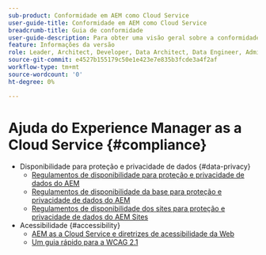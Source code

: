```yaml
---
sub-product: Conformidade em AEM como Cloud Service
user-guide-title: Conformidade em AEM como Cloud Service
breadcrumb-title: Guia de conformidade
user-guide-description: Para obter uma visão geral sobre a conformidade no Experience Manager as a Cloud Service, incluindo privacidade e acessibilidade, comece aqui.
feature: Informações da versão
role: Leader, Architect, Developer, Data Architect, Data Engineer, Admin, User
source-git-commit: e4527b155179c50e1e423e7e835b3fcde3a4f2af
workflow-type: tm+mt
source-wordcount: '0'
ht-degree: 0%

---
```



# Ajuda do Experience Manager as a Cloud Service {#compliance}

+ Disponibilidade para proteção e privacidade de dados {#data-privacy}
   + [Regulamentos de disponibilidade para proteção e privacidade de dados do AEM](data-privacy-and-protection-readiness/aem-readiness.md)
   + [Regulamentos de disponibilidade da base para proteção e privacidade de dados do AEM](data-privacy-and-protection-readiness/foundation-readiness.md)
   + [Regulamentos de disponibilidade dos sites para proteção e privacidade de dados do AEM Sites](data-privacy-and-protection-readiness/sites-readiness.md)
+ Acessibilidade {#accessibility}
   + [AEM as a Cloud Service e diretrizes de acessibilidade da Web](accessibility/web-accessibility.md)
   + [Um guia rápido para a WCAG 2.1](accessibility/quick-guide-wcag.md)